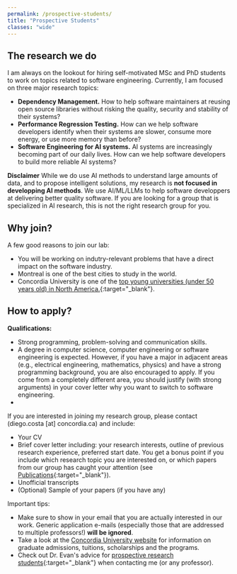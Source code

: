 ```yaml
---
permalink: /prospective-students/
title: "Prospective Students"
classes: "wide"
---
```


## The research we do

I am always on the lookout for hiring self-motivated MSc and PhD students to work on topics related to software engineering. Currently, I am focused on three major research topics:
- **Dependency Management.** How to help software maintainers at reusing open source libraries without risking the quality, security and stability of their systems?  
- **Performance Regression Testing.** How can we help software developers identify when their systems are slower, consume more energy, or use more memory than before?
- **Software Engineering for AI systems.** AI systems are increasingly becoming part of our daily lives. How can we help software developers to build more reliable AI systems?


**Disclaimer** While we do use AI methods to understand large amounts of data, and to propose intelligent solutions, my research is **not focused in developping AI methods**. We use AI/ML/LLMs to help software developpers at delivering better quality software. If you are looking for a group that is specialized in AI research, this is not the right research group for you.


## Why join?

A few good reasons to join our lab:
- You will be working on indutry-relevant problems that have a direct impact on the software industry.
- Montreal is one of the best cities to study in the world.
- Concordia University is one of the [top young universities (under 50 years old) in North America.](https://www.concordia.ca/news/stories/2022/02/25/concordia-remains-tops-under-50-in-canada.html?c=/news/archive){:target="_blank"}.
<!-- - The research done in the CSSE department [Software Engineering research is one of the best  in the last few years](https://csrankings.org/#/index?soft&ca){:target="_blank"}. -->


## How to apply?

**Qualifications:** 
- Strong programming, problem-solving and communication skills. 
- A degree in computer science, computer engineering or software engineering is expected. However, if you have a major in adjacent areas (e.g., electrical engineering, mathematics, physics) and have a strong programming background, you are also encouraged to apply. If you come from a completely different area, you should justify (with strong arguments) in your cover letter why you want to switch to software engineering.
- 

If you are interested in joining my research group, please contact (diego.costa [at] concordia.ca) and include:
- Your CV
- Brief cover letter including: your research interests, outline of previous research experience, preferred start date. You get a bonus point if you include which research topic you are interested on, or which papers from our group has caught your attention (see [Publications](./publications.md){:target="_blank"}).
- Unofficial transcripts
- (Optional) Sample of your papers (if you have any)

Important tips:
- Make sure to show in your email that you are actually interested in our work. Generic application e-mails (especially those that are addressed to multiple professors!) **will be ignored**.
- Take a look at the [Concordia University website](https://www.concordia.ca/admissions/graduate.html) for information on graduate admissions, tuitions, scholarships and the programs.  
- Check out Dr. Evan's advice for [prospective research students](https://uvasrg.github.io/prospective/){:target="_blank"} when contacting me (or any professor).

